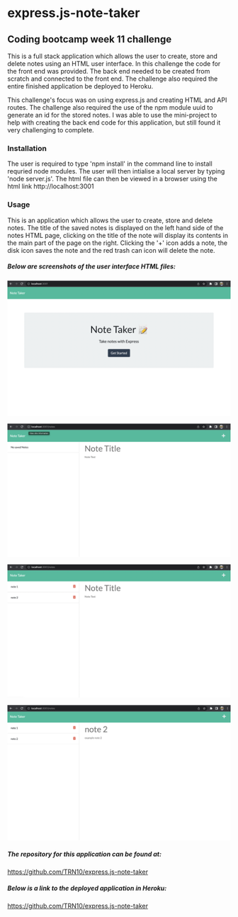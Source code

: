 # express.js-note-taker
## Coding bootcamp week 11 challenge

This is a full stack application which allows the user to create, store and delete notes using an HTML user interface. In this challenge the code for the front end was provided. The back end needed to be created from scratch and connected to the front end. The challenge also required the entire finished application be deployed to Heroku.

This challenge's focus was on using express.js and creating HTML and API routes. The challenge also required the use of the npm module uuid to generate an id for the stored notes. I was able to use the mini-project to help with creating the back end code for this application, but still found it very challenging to complete.

### Installation

The user is required to type 'npm install' in the command line to install requried node modules. The user will then intialise a local server by typing 'node server.js'. The html file can then be viewed in a browser using the html link http://localhost:3001

### Usage

This is an application which allows the user to create, store and delete notes. The title of the saved notes is displayed on the left hand side of the notes HTML page, clicking on the title of the note will display its contents in the main part of the page on the right. Clicking the '+' icon adds a note, the disk icon saves the note and the red trash can icon will delete the note.


##### Below are screenshots of the user interface HTML files:

![screenshot of the Note Taker index.html page with button 'get started'](public/assets/images/screenshot-1.png)

![screenshot of the Note Taker create note page, showing no saved notes in left column, 'Note Title' and 'Note Text' text input areas](public/assets/images/screenshot-2.png)

![screenshot of Note Taker page showing 2 stored example notes in the left hand column, note 1 and note 2](public/assets/images/screenshot-3.png)

![screenshot of Note Taker page showing 2 stored notes in left hand column, main display shows result of cliking on saved note. On right of page 'note 2' is displayed in heading and 'example note 2' text shows in body of saved note](public/assets/images/screenshot-4.png)

##### The repository for this application can be found at: 
https://github.com/TRN10/express.js-note-taker

##### Below is a link to the deployed application in Heroku:
https://github.com/TRN10/express.js-note-taker